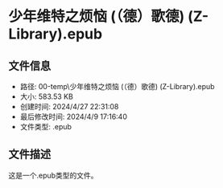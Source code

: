 ﻿# 少年维特之烦恼 (（德）歌德) (Z-Library).epub

## 文件信息
- 路径: 00-temp\少年维特之烦恼 (（德）歌德) (Z-Library).epub
- 大小: 583.53 KB
- 创建时间: 2024/4/27 22:31:08
- 最后修改时间: 2024/4/9 17:16:40
- 文件类型: .epub

## 文件描述
这是一个.epub类型的文件。

